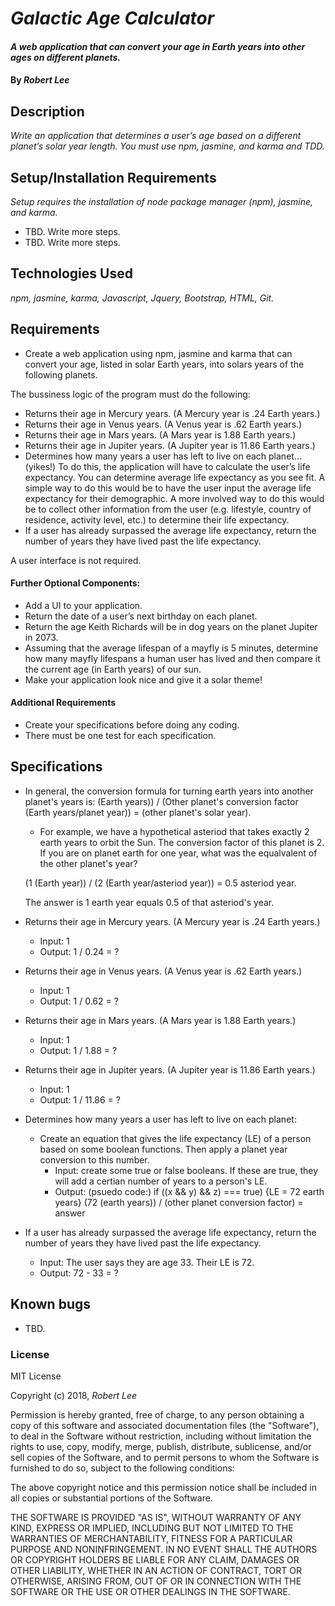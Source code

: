 # _Galactic Age Calculator_

#### _A web application that can convert your age in Earth years into other ages on different planets._

#### By _Robert Lee_

## Description

_Write an application that determines a user’s age based on a different planet’s solar year length.  You must use npm, jasmine, and karma and TDD._

## Setup/Installation Requirements

_Setup requires the installation of node package manager (npm), jasmine, and karma._

* TBD.  Write more steps.
* TBD.  Write more steps.


## Technologies Used

_npm, jasmine, karma, Javascript, Jquery, Bootstrap, HTML, Git._

## Requirements
* Create a web application using npm, jasmine and karma that can convert your age, listed in solar Earth years, into solars years of the following planets.

The bussiness logic of the program must do the following:

* Returns their age in Mercury years. (A Mercury year is .24 Earth years.)
* Returns their age in Venus years. (A Venus year is .62 Earth years.)
* Returns their age in Mars years. (A Mars year is 1.88 Earth years.)
* Returns their age in Jupiter years. (A Jupiter year is 11.86 Earth years.)
* Determines how many years a user has left to live on each planet… (yikes!) To do this, the application will have to calculate the user’s life expectancy. You can determine average life expectancy as you see fit. A simple way to do this would be to have the user input the average life expectancy for their demographic. A more involved way to do this would be to collect other information from the user (e.g. lifestyle, country of residence, activity level, etc.) to determine their life expectancy.
* If a user has already surpassed the average life expectancy, return the number of years they have lived past the life expectancy.

A user interface is not required.

#### Further Optional Components:
* Add a UI to your application.
* Return the date of a user’s next birthday on each planet.
* Return the age Keith Richards will be in dog years on the planet Jupiter in 2073.
* Assuming that the average lifespan of a mayfly is 5 minutes, determine how many mayfly lifespans a human user has lived and then compare it the current age (in Earth years) of our sun.
* Make your application look nice and give it a solar theme!

#### Additional Requirements
* Create your specifications before doing any coding.
* There must be one test for each specification.

## Specifications
* In general, the conversion formula for turning earth years into another planet's years is:
  (Earth years)) / (Other planet's conversion factor (Earth years/planet year)) = (other planet's solar year).
  * For example, we have a hypothetical asteriod that takes exactly 2 earth years to orbit the Sun.  The conversion factor of this planet is 2.  If you are on planet earth for one year, what was the equalvalent of the other planet's year?

  (1 (Earth year)) / (2 (Earth year/asteriod year)) = 0.5 asteriod year.

  The answer is 1 earth year equals 0.5 of that asteriod's year.

* Returns their age in Mercury years. (A Mercury year is .24 Earth years.)
  * Input:  1
  * Output: 1 / 0.24 = ?
* Returns their age in Venus years. (A Venus year is .62 Earth years.)
  * Input:  1
  * Output: 1 / 0.62 = ?
* Returns their age in Mars years. (A Mars year is 1.88 Earth years.)
  * Input:  1
  * Output: 1 / 1.88 = ?
* Returns their age in Jupiter years. (A Jupiter year is 11.86 Earth years.)
  * Input:  1
  * Output: 1 / 11.86 = ?
* Determines how many years a user has left to live on each planet:
  * Create an equation that gives the life expectancy (LE) of a person based on some boolean functions.  Then apply a planet year conversion to this number.
    * Input:  create some true or false booleans.  If these are true, they will add a certian number of years to a person's LE.
    * Output:  (psuedo code:)  if ((x && y) && z) === true) {LE = 72 earth years}
    (72 (earth years)) / (other planet conversion factor) = answer
* If a user has already surpassed the average life expectancy, return the number of years they have lived past the life expectancy.
  * Input:  The user says they are age 33.  Their LE is 72.
  * Output:  72 - 33 = ?


## Known bugs

* TBD.

### License

MIT License

Copyright (c) 2018, _Robert Lee_

Permission is hereby granted, free of charge, to any person obtaining a copy of this software and associated documentation files (the "Software"), to deal in the Software without restriction, including without limitation the rights to use, copy, modify, merge, publish, distribute, sublicense, and/or sell
copies of the Software, and to permit persons to whom the Software is furnished to do so, subject to the following conditions:

The above copyright notice and this permission notice shall be included in all copies or substantial portions of the Software.

THE SOFTWARE IS PROVIDED "AS IS", WITHOUT WARRANTY OF ANY KIND, EXPRESS OR IMPLIED, INCLUDING BUT NOT LIMITED TO THE WARRANTIES OF MERCHANTABILITY, FITNESS FOR A PARTICULAR PURPOSE AND NONINFRINGEMENT. IN NO EVENT SHALL THE AUTHORS OR COPYRIGHT HOLDERS BE LIABLE FOR ANY CLAIM, DAMAGES OR OTHER LIABILITY, WHETHER IN AN ACTION OF CONTRACT, TORT OR OTHERWISE, ARISING FROM,
OUT OF OR IN CONNECTION WITH THE SOFTWARE OR THE USE OR OTHER DEALINGS IN THE SOFTWARE.
